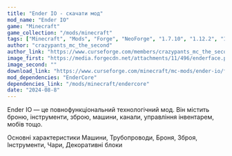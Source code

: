 ```yaml
---
title: "Ender IO - скачати мод"
mod_name: "Ender IO"
game: "Minecraft"
game_collection: "/mods/minecraft"
tags: ["Minecraft", "Mods", "Forge", "NeoForge", "1.7.10", "1.12.2", "1.20.1"]
author: "crazypants_mc_the_second"
author_link: "https://www.curseforge.com/members/crazypants_mc_the_second"
image_first: "https://media.forgecdn.net/attachments/11/496/enderface.png"
image_second: ""
download_link: "https://www.curseforge.com/minecraft/mc-mods/ender-io/files/all?page=1&pageSize=20"
mod_dependencies: "EnderCore"
dependencies_link: "/mods/minecraft/endercore"
date: "2024-08-8"
---
```


Ender IO — це повнофункціональний технологічний мод. Він містить броню, інструменти, зброю, машини, канали, управління інвентарем, мобів тощо. 

Основні характеристики
Машини,
Трубопроводи,
Броня,
Зброя,
Інструменти,
Чари,
Декоративні блоки